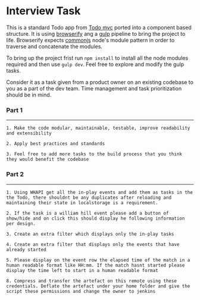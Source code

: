 # Interview Task

This is a standard Todo app from [Todo mvc](http://todomvc.com/) ported into a component based structure. It is using [browserify](http://browserify.org/) ang a [gulp](http://gulpjs.com/) pipeline to bring the project to life. Browserify expects [commonjs](https://nodejs.org/docs/latest/api/modules.html) node's module pattern in order to traverse and concatenate the modules. 

To bring up the project frist run `npm install` to install all the node modules required and then use `gulp dev`. Feel free to explore and modify the gulp tasks. 

Consider it as a task given from a product owner on an existing codebase to you as a part of the dev team. Time management and task prioritization should be in mind.

### Part 1
---

	1. Make the code modular, maintainable, testable, improve readability and extensibility

	2. Apply best practices and standards

	3. Feel free to add more tasks to the build process that you think they would benefit the codebase

### Part 2
---

	1. Using WHAPI get all the in-play events and add them as tasks in the the Todo, there shouldnt be any duplicates after reloading and maintaining their state in localstorage is a requirement.

	2. If the task is a william hill event please add a button of show/hide and on click this should display he following information per design.

	3. Create an extra filter which displays only the in-play tasks

	4. Create an extra filter that displays only the events that have already started

	5. Please display on the event row the elapsed time of the match in a human readable format like HH:mm. If the match hasnt started please display the time left to start in a human readable format

	8. Compress and transfer the artefact on this remote using these credentials. Deflate the artefact under your home folder and give the script these permissions and change the owner to jenkins